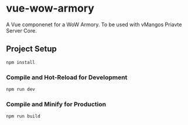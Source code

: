 # vue-wow-armory

A Vue componenet for a WoW Armory. To be used with vMangos Priavte Server Core.

## Project Setup

```sh
npm install
```

### Compile and Hot-Reload for Development

```sh
npm run dev
```

### Compile and Minify for Production

```sh
npm run build
```
